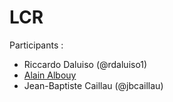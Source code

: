# LCR

Participants :
- Riccardo Daluiso (@rdaluiso1)
- [Alain Albouy](https://perso.imcce.fr/alain-albouy)
- Jean-Baptiste Caillau (@jbcaillau)
